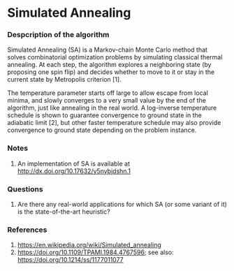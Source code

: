 # Simulated Annealing

### Despcription of the algorithm
Simulated Annealing (SA) is a Markov-chain Monte Carlo method that solves combinatorial optimization problems by simulating classical thermal annealing. At each step, the algorithm explores a neighboring state (by proposing one spin flip) and decides whether to move to it or stay in the current state by Metropolis criterion [1]. <br>

The temperature parameter starts off large to allow escape from local minima, and slowly converges to a very small value by the end of the algorithm, just like annealing in the real world. A log-inverse temperature schedule is shown to guarantee convergence to ground state in the adiabatic limit [2], but other faster temperature schedule may also provide convergence to ground state depending on the problem instance.

### Notes
1. An implementation of SA is available at http://dx.doi.org/10.17632/y5nybjdshn.1

### Questions
1. Are there any real-world applications for which SA (or some variant of it) is the state-of-the-art heuristic?

### References
1. https://en.wikipedia.org/wiki/Simulated_annealing
2. https://doi.org/10.1109/TPAMI.1984.4767596; see also: https://doi.org/10.1214/ss/1177011077
